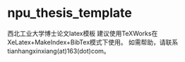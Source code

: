# npu_thesis_template
西北工业大学博士论文latex模板
建议使用TeXWorks在XeLatex+MakeIndex+BibTex模式下使用。
如需帮助，请联系tianhangxinxiang(at)163(dot)com。
